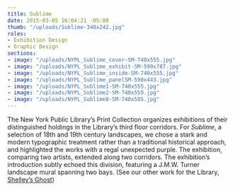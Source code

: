 ```yaml
---
title: Sublime
date: 2015-03-05 16:04:21 -05:00
thumb: "/uploads/Sublime-340x242.jpg"
roles:
- Exhibition Design
- Graphic Design
sections:
- image: "/uploads/NYPL_Sublime_cover-SM-740x555.jpg"
- image: "/uploads/NYPL_Sublime_exhibit-SM-590x787.jpg"
- image: "/uploads/NYPL_Sublime_inside-SM-740x555.jpg"
- image: "/uploads/NYPL_Sublime_panelSM-590x443.jpg"
- image: "/uploads/NYPL_Sublime1-SM-740x555.jpg"
- image: "/uploads/NYPL_Sublime2-SM-740x559.jpg"
- image: "/uploads/NYPL_Sublime8-SM-740x585.jpg"
---
```


The New York Public Library’s Print Collection organizes exhibitions of their distinguished holdings in the Library’s third floor corridors. For <i>Sublime</i>, a selection of 18th and 19th century landscapes, we chose a stark and modern typographic treatment rather than a traditional historical approach, and highlighted the works with a regal unexpected purple. The exhibition, comparing two artists, extended along two corridors. The exhibition’s introduction subtly echoed this division, featuring a J.M.W. Turner landscape mural spanning two bays. (See our other work for the Library, <a title="Shelley’s Ghost: The After-Life of a Poet" href="/portfolio/shelleys-ghost-the-after-life-of-a-poet/">Shelley’s Ghost</a>)
